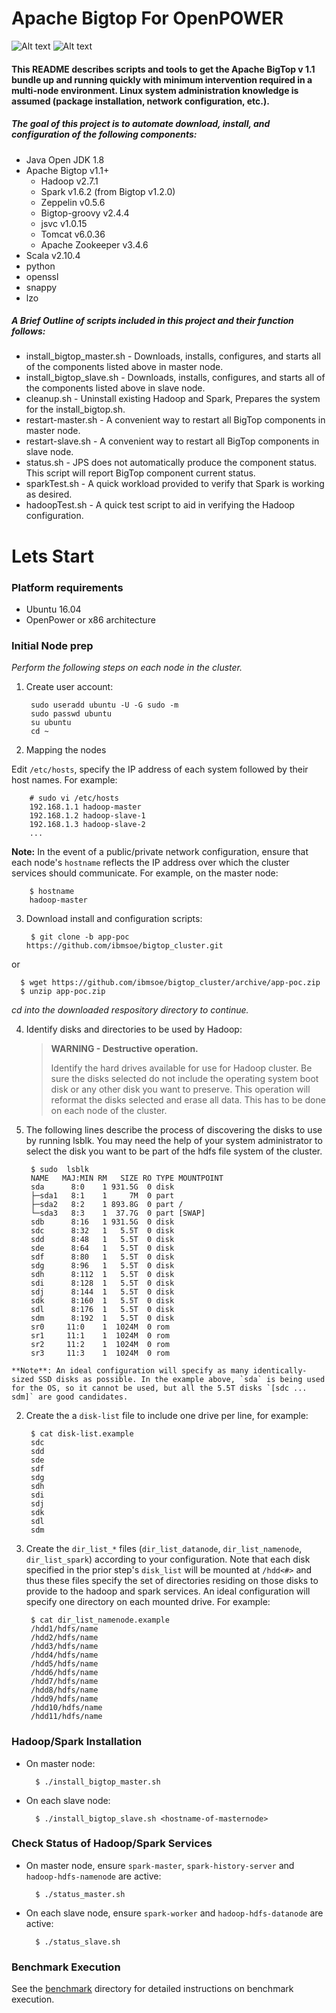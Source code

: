 # Apache Bigtop For OpenPOWER

![Alt text](http://www.scientificcomputing.com/sites/scientificcomputing.com/files/openpower_foundation_ml.jpg)
![Alt text](https://cwiki.apache.org/confluence/download/thumbnails/27850921/pb-bigtop.png?version=1&modificationDate=1413827725000&api=v2)
#### This README describes scripts and tools to get the Apache BigTop v 1.1 bundle up and running quickly with minimum intervention required in a multi-node environment.  Linux system administration knowledge is assumed (package installation, network configuration, etc.).
##### The goal of this project is to automate download, install, and configuration of the following components:
- Java Open JDK 1.8 
- Apache Bigtop  v1.1+ 
  * Hadoop  v2.7.1
  * Spark  v1.6.2 (from Bigtop v1.2.0)
  * Zeppelin  v0.5.6
  * Bigtop-groovy  v2.4.4
  * jsvc  v1.0.15
  * Tomcat  v6.0.36
  * Apache Zookeeper  v3.4.6
- Scala  v2.10.4
- python
- openssl
- snappy
- lzo

##### A Brief Outline of scripts included in this project and their function follows:
-	install_bigtop_master.sh - Downloads, installs, configures, and starts all of the components listed above in master node.
-	install_bigtop_slave.sh - Downloads, installs, configures, and starts all of the components listed above in slave node.
-   cleanup.sh - Uninstall existing Hadoop and Spark, Prepares the system for the install_bigtop.sh.
-	restart-master.sh - A convenient way to restart all BigTop components in master node.
-	restart-slave.sh - A convenient way to restart all BigTop components in slave node.
-	status.sh - JPS does not automatically produce the component status. This script will report BigTop component current status.
-	sparkTest.sh - A quick workload provided to verify that Spark is working as desired.
-	hadoopTest.sh - A quick test script to aid in verifying the Hadoop configuration.

# Lets Start 
### Platform requirements 
- Ubuntu 16.04
- OpenPower or x86 architecture 

### Initial Node prep

*Perform the following steps on each node in the cluster.*

1. Create user account:

        sudo useradd ubuntu -U -G sudo -m
        sudo passwd ubuntu
        su ubuntu
        cd ~

2. Mapping the nodes

  Edit `/etc/hosts`, specify the IP address of each system followed by their host names. For example:

        # sudo vi /etc/hosts
        192.168.1.1 hadoop-master 
        192.168.1.2 hadoop-slave-1 
        192.168.1.3 hadoop-slave-2
        ...

  **Note:** In the event of a public/private network configuration, ensure that each node's `hostname` reflects the IP address over which the cluster services should communicate. For example, on the master node:
    
        $ hostname
        hadoop-master            

3. Download install and configuration scripts:

        $ git clone -b app-poc https://github.com/ibmsoe/bigtop_cluster.git

  or

      $ wget https://github.com/ibmsoe/bigtop_cluster/archive/app-poc.zip
      $ unzip app-poc.zip

  *cd into the downloaded respository directory to continue.*

4. Identify disks and directories to be used by Hadoop:

      >**WARNING - Destructive operation.**
      >
      >Identify the hard drives available for use for Hadoop cluster. Be sure the disks selected 
      >do not include the operating system boot disk or any other disk you want to preserve.
      >This operation will reformat the disks selected and erase all data. 
      >This has to be done on each node of the cluster.

  1. The following lines describe the process of discovering the disks to use by running lsblk.
  You may need the help of your system administrator to select the disk you want to be part of the hdfs
  file system of the cluster.

          $ sudo  lsblk
          NAME   MAJ:MIN RM   SIZE RO TYPE MOUNTPOINT
          sda      8:0    1 931.5G  0 disk 
          ├─sda1   8:1    1     7M  0 part 
          ├─sda2   8:2    1 893.8G  0 part /
          └─sda3   8:3    1  37.7G  0 part [SWAP]
          sdb      8:16   1 931.5G  0 disk 
          sdc      8:32   1   5.5T  0 disk 
          sdd      8:48   1   5.5T  0 disk 
          sde      8:64   1   5.5T  0 disk 
          sdf      8:80   1   5.5T  0 disk 
          sdg      8:96   1   5.5T  0 disk 
          sdh      8:112  1   5.5T  0 disk 
          sdi      8:128  1   5.5T  0 disk 
          sdj      8:144  1   5.5T  0 disk 
          sdk      8:160  1   5.5T  0 disk 
          sdl      8:176  1   5.5T  0 disk 
          sdm      8:192  1   5.5T  0 disk 
          sr0     11:0    1  1024M  0 rom  
          sr1     11:1    1  1024M  0 rom  
          sr2     11:2    1  1024M  0 rom  
          sr3     11:3    1  1024M  0 rom  

    **Note**: An ideal configuration will specify as many identically-sized SSD disks as possible. In the example above, `sda` is being used for the OS, so it cannot be used, but all the 5.5T disks `[sdc ... sdm]` are good candidates.

  2. Create the a `disk-list` file to include one drive per line, for example:

          $ cat disk-list.example
          sdc
          sdd
          sde
          sdf
          sdg
          sdh
          sdi
          sdj
          sdk
          sdl
          sdm

  3. Create the `dir_list_*` files (`dir_list_datanode`, `dir_list_namenode`, `dir_list_spark`) according to your configuration.  Note that each disk specified in the prior step's `disk_list` will be mounted at `/hdd<#>` and thus these files specify the set of directories residing on those disks to provide to the hadoop and spark services.  An ideal configuration will specify one directory on each mounted drive. For example:

          $ cat dir_list_namenode.example
          /hdd1/hdfs/name
          /hdd2/hdfs/name
          /hdd3/hdfs/name
          /hdd4/hdfs/name
          /hdd5/hdfs/name
          /hdd6/hdfs/name
          /hdd7/hdfs/name
          /hdd8/hdfs/name
          /hdd9/hdfs/name
          /hdd10/hdfs/name
          /hdd11/hdfs/name
  
### Hadoop/Spark Installation

- On master node:

        $ ./install_bigtop_master.sh

- On each slave node:

        $ ./install_bigtop_slave.sh <hostname-of-masternode>

### Check Status of Hadoop/Spark Services

- On master node, ensure `spark-master`, `spark-history-server` and `hadoop-hdfs-namenode` are active:

        $ ./status_master.sh

- On each slave node, ensure `spark-worker` and `hadoop-hdfs-datanode` are active:

        $ ./status_slave.sh

### Benchmark Execution

See the [benchmark](benchmark) directory for detailed instructions on benchmark execution.
